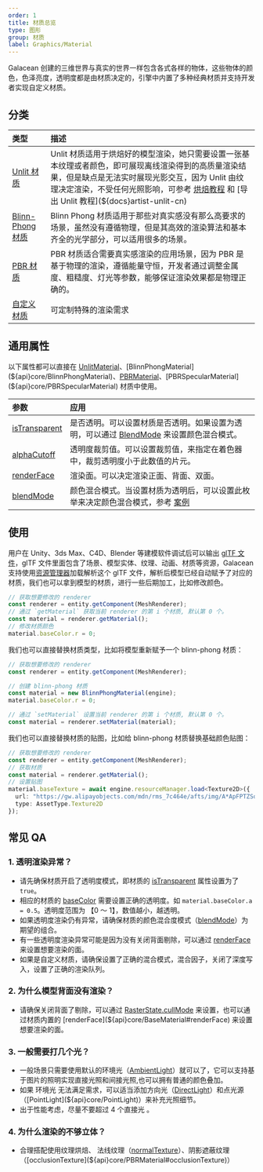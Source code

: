 ```yaml
---
order: 1
title: 材质总览
type: 图形
group: 材质
label: Graphics/Material
---
```


Galacean 创建的三维世界与真实的世界一样包含各式各样的物体，这些物体的颜色，色泽亮度，透明度都是由材质决定的，引擎中内置了多种经典材质并支持开发者实现自定义材质。

## 分类

| 类型 | 描述 |
| :-- | :-- |
| [Unlit 材质](${docs}material-unlit-cn) | Unlit 材质适用于烘焙好的模型渲染，她只需要设置一张基本纹理或者颜色，即可展现离线渲染得到的高质量渲染结果，但是缺点是无法实时展现光影交互，因为 Unlit 由纹理决定渲染，不受任何光照影响，可参考 [烘焙教程](${docs}artist-bake-cn) 和 [导出 Unlit 教程](${docs}artist-unlit-cn) |
| [Blinn-Phong 材质](${docs}material-blinn-phong-cn) | Blinn Phong 材质适用于那些对真实感没有那么高要求的场景，虽然没有遵循物理，但是其高效的渲染算法和基本齐全的光学部分，可以适用很多的场景。 |
| [PBR 材质](${docs}material-pbr-cn) | PBR 材质适合需要真实感渲染的应用场景，因为 PBR 是基于物理的渲染，遵循能量守恒，开发者通过调整金属度、粗糙度、灯光等参数，能够保证渲染效果都是物理正确的。 |
| [自定义材质](${docs}custom-material-cn) | 可定制特殊的渲染需求 |

## 通用属性

以下属性都可以直接在 [UnlitMaterial](${api}core/UnlitMaterial)、[BlinnPhongMaterial](${api}core/BlinnPhongMaterial)、[PBRMaterial](${api}core/PBRMaterial)、[PBRSpecularMaterial](${api}core/PBRSpecularMaterial) 材质中使用。

| 参数 | 应用 |
| :-- | :-- |
| [isTransparent](${api}core/BaseMaterial#isTransparent) | 是否透明。可以设置材质是否透明。如果设置为透明，可以通过 [BlendMode](${api}core/BaseMaterial#blendMode) 来设置颜色混合模式。 |
| [alphaCutoff](${api}core/BaseMaterial#alphaCutoff) | 透明度裁剪值。可以设置裁剪值，来指定在着色器中，裁剪透明度小于此数值的片元。 |
| [renderFace](${api}core/BaseMaterial#renderFace) | 渲染面。可以决定渲染正面、背面、双面。 |
| [blendMode](${api}core/BaseMaterial#blendMode) | 颜色混合模式。当设置材质为透明后，可以设置此枚举来决定颜色混合模式，参考 [案例](${examples}blend-mode) |

## 使用

用户在 Unity、3ds Max、C4D、Blender 等建模软件调试后可以输出 [glTF 文件](https://github.com/KhronosGroup/glTF/blob/master/specification/2.0/README.md)，glTF 文件里面包含了场景、模型实体、纹理、动画、材质等资源，Galacean 支持使用[资源管理器](${docs}resource-manager-cn)加载解析这个 glTF 文件，解析后模型已经自动赋予了对应的材质，我们也可以拿到模型的材质，进行一些后期加工，比如修改颜色。

```typescript
// 获取想要修改的 renderer
const renderer = entity.getComponent(MeshRenderer);
// 通过 `getMaterial` 获取当前 renderer 的第 i 个材质, 默认第 0 个。
const material = renderer.getMaterial();
// 修改材质颜色
material.baseColor.r = 0;
```

我们也可以直接替换材质类型，比如将模型重新赋予一个 blinn-phong 材质：

```typescript
// 获取想要修改的 renderer
const renderer = entity.getComponent(MeshRenderer);

// 创建 blinn-phong 材质
const material = new BlinnPhongMaterial(engine);
material.baseColor.r = 0;

// 通过 `setMaterial` 设置当前 renderer 的第 i 个材质, 默认第 0 个。
const material = renderer.setMaterial(material);
```

我们也可以直接替换材质的贴图，比如给 blinn-phong 材质替换基础颜色贴图：

```typescript
// 获取想要修改的 renderer
const renderer = entity.getComponent(MeshRenderer);
// 获取材质
const material = renderer.getMaterial();
// 设置贴图
material.baseTexture = await engine.resourceManager.load<Texture2D>({
  url: "https://gw.alipayobjects.com/mdn/rms_7c464e/afts/img/A*ApFPTZSqcMkAAAAAAAAAAAAAARQnAQ",
  type: AssetType.Texture2D
});
```

## 常见 QA

### 1. 透明渲染异常？

- 请先确保材质开启了透明度模式，即材质的 [isTransparent](${api}core/BaseMaterial#isTransparent) 属性设置为了 `true`。
- 相应的材质的 [baseColor](${api}core/BlinnPhongMaterial#baseColor) 需要设置正确的透明度。如 `material.baseColor.a = 0.5`。透明度范围为 【0 ～ 1】，数值越小，越透明。
- 如果透明度渲染仍有异常，请确保材质的颜色混合度模式（[blendMode](${api}core/BaseMaterial#blendMode)）为期望的组合。
- 有一些透明度渲染异常可能是因为没有关闭背面剔除，可以通过 [renderFace](${api}core/BaseMaterial#renderFace) 来设置想要渲染的面。
- 如果是自定义材质，请确保设置了正确的混合模式，混合因子，关闭了深度写入，设置了正确的渲染队列。

### 2. 为什么模型背面没有渲染？

- 请确保关闭背面了剔除，可以通过 [RasterState.cullMode](${api}core/RasterState#cullMode) 来设置，也可以通过材质内置的 [renderFace](${api}core/BaseMaterial#renderFace) 来设置想要渲染的面。

### 3. 一般需要打几个光？

- 一般场景只需要使用默认的环境光（[AmbientLight](${api}core/AmbientLight)）就可以了，它可以支持基于图片的照明实现直接光照和间接光照,也可以拥有普通的颜色叠加。
- 如果 环境光 无法满足需求，可以适当添加方向光（[DirectLight](${api}core/DirectLight)）和点光源（[PointLight](${api}core/PointLight)）来补充光照细节。
- 出于性能考虑，尽量不要超过 4 个直接光 。

### 4. 为什么渲染的不够立体？

- 合理搭配使用纹理烘焙、 法线纹理（[normalTexture](${api}core/PBRMaterial#normalTexture)）、阴影遮蔽纹理（[occlusionTexture](${api}core/PBRMaterial#occlusionTexture)）
